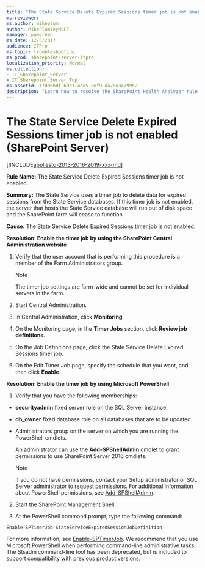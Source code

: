 ```yaml
---
title: "The State Service Delete Expired Sessions timer job is not enabled (SharePoint Server)"
ms.reviewer: 
ms.author: mikeplum
author: MikePlumleyMSFT
manager: pamgreen
ms.date: 12/5/2017
audience: ITPro
ms.topic: troubleshooting
ms.prod: sharepoint-server-itpro
localization_priority: Normal
ms.collection:
- IT_Sharepoint_Server
- IT_Sharepoint_Server_Top
ms.assetid: 17d06bdf-69e1-4a85-86f9-da78a3c79952
description: "Learn how to resolve the SharePoint Health Analyzer rule: The State Service Delete Expired Sessions timer job is not enabled, for SharePoint Server."
---
```


# The State Service Delete Expired Sessions timer job is not enabled (SharePoint Server)

[!INCLUDE[appliesto-2013-2016-2019-xxx-md](../includes/appliesto-2013-2016-2019-xxx-md.md)] 
  
 **Rule Name:** The State Service Delete Expired Sessions timer job is not enabled. 
  
 **Summary:** The State Service uses a timer job to delete data for expired sessions from the State Service databases. If this timer job is not enabled, the server that hosts the State Service database will run out of disk space and the SharePoint farm will cease to function 
  
 **Cause:** The State Service Delete Expired Sessions timer job is not enabled. 
  
 **Resolution: Enable the timer job by using the SharePoint Central Administration website**
  
1. Verify that the user account that is performing this procedure is a member of the Farm Administrators group.
    
    > [!NOTE]
    > The timer job settings are farm-wide and cannot be set for individual servers in the farm. 
  
2. Start Central Administration.
    
3. In Central Administration, click **Monitoring**.
    
4. On the Monitoring page, in the **Timer Jobs** section, click **Review job definitions**.
    
5. On the Job Definitions page, click the State Service Delete Expired Sessions timer job.
    
6. On the Edit Timer Job page, specify the schedule that you want, and then click **Enable**.
    
**Resolution: Enable the timer job by using Microsoft PowerShell**
  
1. Verify that you have the following memberships:
    
  - **securityadmin** fixed server role on the SQL Server instance. 
    
  - **db_owner** fixed database role on all databases that are to be updated. 
    
  - Administrators group on the server on which you are running the PowerShell cmdlets.
    
    An administrator can use the **Add-SPShellAdmin** cmdlet to grant permissions to use SharePoint Server 2016 cmdlets. 
    
    > [!NOTE]
    > If you do not have permissions, contact your Setup administrator or SQL Server administrator to request permissions. For additional information about PowerShell permissions, see [Add-SPShellAdmin](/powershell/module/sharepoint-server/Add-SPShellAdmin?view=sharepoint-ps). 
  
2. Start the SharePoint Management Shell.
    
3. At the PowerShell command prompt, type the following command:
    
  ```
  Enable-SPTimerJob StateServiceExpiredSessionJobDefinition
  ```

For more information, see [Enable-SPTimerJob](/powershell/module/sharepoint-server/enable-sptimerjob?view=sharepoint-ps). We recommend that you use Microsoft PowerShell when performing command-line administrative tasks. The Stsadm command-line tool has been deprecated, but is included to support compatibility with previous product versions.
  

